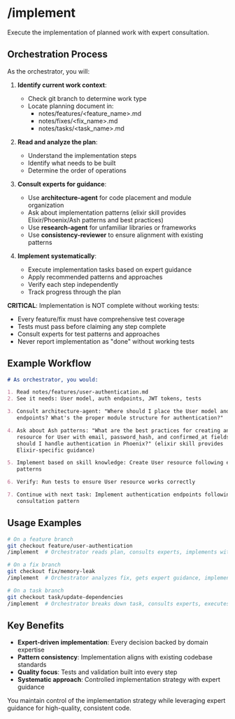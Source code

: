 # /implement

Execute the implementation of planned work with expert consultation.

## Orchestration Process

As the orchestrator, you will:

1. **Identify current work context**:

   - Check git branch to determine work type
   - Locate planning document in:
     - notes/features/<feature_name>.md
     - notes/fixes/<fix_name>.md
     - notes/tasks/<task_name>.md

2. **Read and analyze the plan**:

   - Understand the implementation steps
   - Identify what needs to be built
   - Determine the order of operations

3. **Consult experts for guidance**:

   - Use **architecture-agent** for code placement and module organization
   - Ask about implementation patterns (elixir skill provides Elixir/Phoenix/Ash
     patterns and best practices)
   - Use **research-agent** for unfamiliar libraries or frameworks
   - Use **consistency-reviewer** to ensure alignment with existing patterns

4. **Implement systematically**:
   - Execute implementation tasks based on expert guidance
   - Apply recommended patterns and approaches
   - Verify each step independently
   - Track progress through the plan

**CRITICAL**: Implementation is NOT complete without working tests:

- Every feature/fix must have comprehensive test coverage
- Tests must pass before claiming any step complete
- Consult experts for test patterns and approaches
- Never report implementation as "done" without working tests

## Example Workflow

```markdown
# As orchestrator, you would:

1. Read notes/features/user-authentication.md
2. See it needs: User model, auth endpoints, JWT tokens, tests

3. Consult architecture-agent: "Where should I place the User model and auth
   endpoints? What's the proper module structure for authentication?"

4. Ask about Ash patterns: "What are the best practices for creating an Ash
   resource for User with email, password_hash, and confirmed_at fields? How
   should I handle authentication in Phoenix?" (elixir skill provides
   Elixir-specific guidance)

5. Implement based on skill knowledge: Create User resource following expert
   patterns

6. Verify: Run tests to ensure User resource works correctly

7. Continue with next task: Implement authentication endpoints following same
   consultation pattern
```

## Usage Examples

```bash
# On a feature branch
git checkout feature/user-authentication
/implement  # Orchestrator reads plan, consults experts, implements with guidance

# On a fix branch
git checkout fix/memory-leak
/implement  # Orchestrator analyzes fix, gets expert guidance, implements solution

# On a task branch
git checkout task/update-dependencies
/implement  # Orchestrator breaks down task, consults experts, executes systematically
```

## Key Benefits

- **Expert-driven implementation**: Every decision backed by domain expertise
- **Pattern consistency**: Implementation aligns with existing codebase
  standards
- **Quality focus**: Tests and validation built into every step
- **Systematic approach**: Controlled implementation strategy with expert
  guidance

You maintain control of the implementation strategy while leveraging expert
guidance for high-quality, consistent code.
